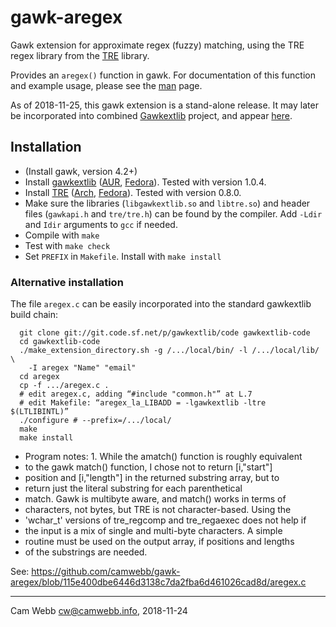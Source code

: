 # gawk-aregex

Gawk extension for approximate regex (fuzzy) matching, using the TRE
regex library from the [TRE](https://laurikari.net/tre/) library.

Provides an `aregex()` function in gawk. For documentation of this
function and example usage, please see the [man](doc/aregex.3am) page.

As of 2018-11-25, this gawk extension is a stand-alone release. It may
later be incorporated into combined
[Gawkextlib](http://gawkextlib.sourceforge.net/) project, and appear
[here](https://sourceforge.net/projects/gawkextlib/files/).

## Installation

 * (Install gawk, version 4.2+)
 * Install [gawkextlib](http://gawkextlib.sourceforge.net/) ([AUR](https://aur.archlinux.org/packages/gawkextlib/), [Fedora](https://apps.fedoraproject.org/packages/gawkextlib-devel)). Tested with version 1.0.4.
 * Install [TRE](https://laurikari.net/tre/) ([Arch](https://www.archlinux.org/packages/community/x86_64/tre/), [Fedora](https://apps.fedoraproject.org/packages/tre-devel)). Tested with version 0.8.0.
 * Make sure the libraries (`libgawkextlib.so` and `libtre.so`) and
   header files (`gawkapi.h` and `tre/tre.h`) can be found by the
   compiler. Add `-Ldir` and `Idir` arguments to `gcc` if needed.
 * Compile with `make`
 * Test with `make check`
 * Set `PREFIX` in `Makefile`. Install with `make install`

### Alternative installation

The file `aregex.c` can be easily incorporated into the standard
gawkextlib build chain:

      git clone git://git.code.sf.net/p/gawkextlib/code gawkextlib-code
      cd gawkextlib-code
      ./make_extension_directory.sh -g /.../local/bin/ -l /.../local/lib/ \
        -I aregex "Name" "email"
      cd aregex
      cp -f .../aregex.c .
      # edit aregex.c, adding “#include "common.h"” at L.7
      # edit Makefile: “aregex_la_LIBADD = -lgawkextlib -ltre $(LTLIBINTL)”
      ./configure # --prefix=/.../local/ 
      make
      make install

 * Program notes: 1. While the amatch() function is roughly equivalent
 * to the gawk match() function, I chose not to return [i,"start"]
 * position and [i,"length"] in the returned substring array, but to
 * return just the literal substring for each parenthetical
 * match. Gawk is multibyte aware, and match() works in terms of
 * characters, not bytes, but TRE is not character-based. Using the
 * 'wchar_t' versions of tre_regcomp and tre_regaexec does not help if
 * the input is a mix of single and multi-byte characters. A simple
 * routine must be used on the output array, if positions and lengths
 * of the substrings are needed.

See: https://github.com/camwebb/gawk-aregex/blob/115e400dbe6446d3138c7da2fba6d461026cad8d/aregex.c

----

Cam Webb <cw@camwebb.info>, 2018-11-24
